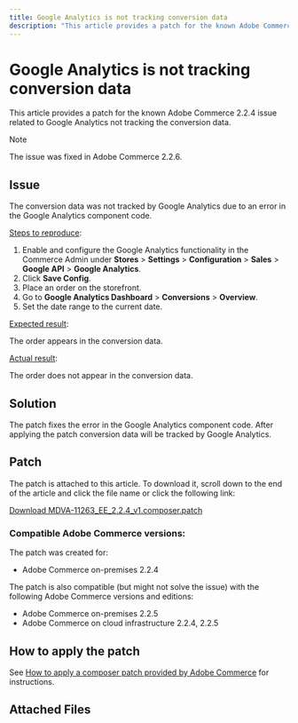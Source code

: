 ```yaml
---
title: Google Analytics is not tracking conversion data
description: "This article provides a patch for the known Adobe Commerce 2.2.4 issue related to Google Analytics not tracking the conversion data."
---
```


# Google Analytics is not tracking conversion data

This article provides a patch for the known Adobe Commerce 2.2.4 issue related to Google Analytics not tracking the conversion data.

>[!NOTE]
>
>The issue was fixed in Adobe Commerce 2.2.6.

## Issue

The conversion data was not tracked by Google Analytics due to an error in the Google Analytics component code.

 <u>Steps to reproduce</u>:

1. Enable and configure the Google Analytics functionality in the Commerce Admin under **Stores** > **Settings** > **Configuration** > **Sales** > **Google API** > **Google Analytics**.
1. Click **Save Config**.
1. Place an order on the storefront.
1. Go to **Google Analytics Dashboard** > **Conversions** > **Overview**.
1. Set the date range to the current date.

 <u>Expected result</u>:

The order appears in the conversion data.

 <u>Actual result</u>:

The order does not appear in the conversion data.

## Solution

The patch fixes the error in the Google Analytics component code. After applying the patch conversion data will be tracked by Google Analytics.

## Patch

The patch is attached to this article. To download it, scroll down to the end of the article and click the file name or click the following link:

 [Download MDVA-11263\_EE\_2.2.4\_v1.composer.patch](assets/MDVA-11263_EE_2.2.4_v1.composer.patch.zip)

### Compatible Adobe Commerce versions:

The patch was created for:

* Adobe Commerce on-premises 2.2.4

The patch is also compatible (but might not solve the issue) with the following Adobe Commerce versions and editions:

* Adobe Commerce on-premises 2.2.5
* Adobe Commerce on cloud infrastructure 2.2.4, 2.2.5

## How to apply the patch

See [How to apply a composer patch provided by Adobe Commerce](https://support.magento.com/hc/en-us/articles/360028367731) for instructions.

## Attached Files